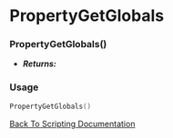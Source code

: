 # PropertyGetGlobals

### PropertyGetGlobals()
- ***Returns:*** 

### Usage

```Lua
PropertyGetGlobals()
```


[Back To Scripting Documentation](../README.md)
